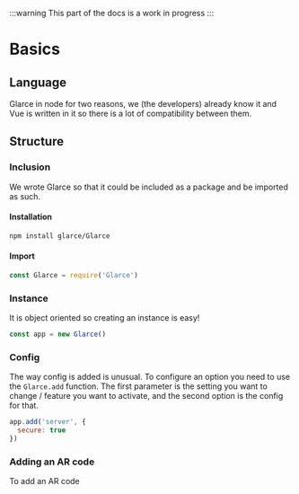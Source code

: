:::warning
This part of the docs is a work in progress
:::

# Basics
## Language
Glarce in node for two reasons, we (the developers) already know it and Vue is written in it so there is a lot of compatibility between them.

## Structure
### Inclusion
We wrote Glarce so that it could be included as a package and be imported as such.

#### Installation
```bash
npm install glarce/Glarce
```

#### Import
```js
const Glarce = require('Glarce')
```

### Instance
It is object oriented so creating an instance is easy!

```js
const app = new Glarce()
```

### Config
The way config is added is unusual. To configure an option you need to use the `Glarce.add` function. The first parameter is the setting you want to change / feature you want to activate, and the second option is the config for that.  

```js
app.add('server', {
  secure: true
})
```

### Adding an AR code
To add an AR code 
